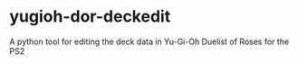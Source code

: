 # yugioh-dor-deckedit
A python tool for editing the deck data in Yu-Gi-Oh Duelist of Roses for the PS2
